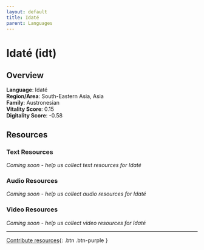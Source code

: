 ```yaml
---
layout: default
title: Idaté
parent: Languages
---
```


# Idaté (idt)

## Overview

**Language**: Idaté  
**Region/Area**: South-Eastern Asia, Asia  
**Family**: Austronesian  
**Vitality Score**: 0.15  
**Digitality Score**: -0.58  

## Resources

### Text Resources
*Coming soon - help us collect text resources for Idaté*

### Audio Resources
*Coming soon - help us collect audio resources for Idaté*

### Video Resources
*Coming soon - help us collect video resources for Idaté*

---

[Contribute resources](https://fairtrain.github.io/){: .btn .btn-purple }
